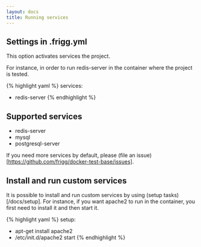 ```yaml
---
layout: docs
title: Running services
---
```


## Settings in .frigg.yml
This option activates services the project.

For instance, in order to run redis-server in the container where the project is tested.

{% highlight yaml %}
services:
  - redis-server
{% endhighlight %}

## Supported services
* redis-server
* mysql
* postgresql-server

If you need more services by default, please (file an issue)[https://github.com/frigg/docker-test-base/issues].

## Install and run custom services

It is possible to install and run custom services by using (setup tasks)[/docs/setup].
For instance, if you want apache2 to run in the container, you first need to install it and then start it.

{% highlight yaml %}
setup:
  - apt-get install apache2
  - /etc/init.d/apache2 start
{% endhighlight %}
